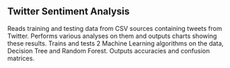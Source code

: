 ## Twitter Sentiment Analysis

Reads training and testing data from CSV sources containing tweets from Twitter.
Performs various analyses on them and outputs charts showing these results. 
Trains and tests 2 Machine Learning algorithms on the data, Decision Tree and Random Forest. 
Outputs accuracies and confusion matrices. 